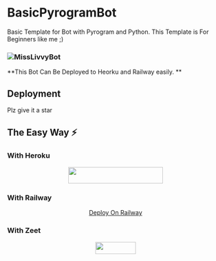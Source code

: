 # BasicPyrogramBot
Basic Template for Bot with Pyrogram and Python. This Template is For Beginners like me ;) 

### ![MissLivvyBot](https://telegra.ph/file/963bce66776c0d97be950.jpg)

**This Bot Can Be Deployed to Heorku and Railway easily. **

## Deployment
Plz give it a star

## The Easy Way ⚡️
### With Heroku
<p align="center"><a href="https://heroku.com/deploy?template=https://github.com/exploiterxD/BasicPyrogramBot"> <img src="https://img.shields.io/badge/Deploy%20To%20Heroku-black?style=for-the-badge&logo=heroku" width="220" height="38.45"/></a></p>

### With Railway

<p align="center"><a href="https://railway.app/new/template?template=https://github.com/exploiterxD/BasicPyrogramBot&envs=BOT_TOKEN,API_ID,API_HASH">Deploy On Railway</a></p>


### With Zeet
<p align="center"><a href="https://zeet.co/new/template/exploiterxD/BasicPyrogramBot"><img src="https://user-images.githubusercontent.com/77770753/119371372-fe917900-bcd3-11eb-8db5-f5e8063cdd1c.jpg" width="94" height="28"></a></p>
